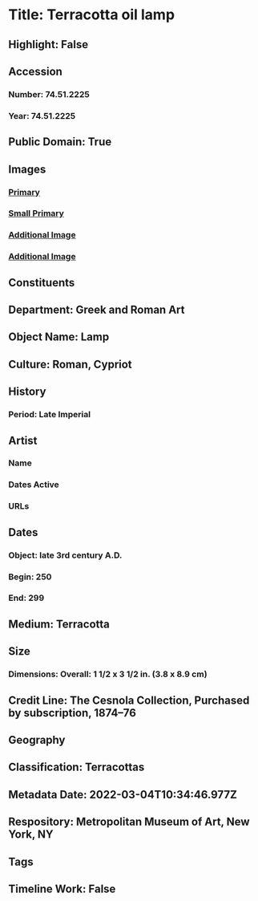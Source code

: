 # Title: Terracotta oil lamp
## Highlight: False
## Accession
### Number: 74.51.2225
### Year: 74.51.2225
## Public Domain: True
## Images
### [Primary](https://images.metmuseum.org/CRDImages/gr/original/DP-22527-172.jpg)
### [Small Primary](https://images.metmuseum.org/CRDImages/gr/web-large/DP-22527-172.jpg)
### [Additional Image](https://images.metmuseum.org/CRDImages/gr/original/DP270.jpg)
### [Additional Image](https://images.metmuseum.org/CRDImages/gr/original/DP271.jpg)
## Constituents
## Department: Greek and Roman Art
## Object Name: Lamp
## Culture: Roman, Cypriot
## History
### Period: Late Imperial
## Artist
### Name
### Dates Active
### URLs
## Dates
### Object: late 3rd century A.D.
### Begin: 250
### End: 299
## Medium: Terracotta
## Size
### Dimensions: Overall: 1 1/2 x 3 1/2 in. (3.8 x 8.9 cm)
## Credit Line: The Cesnola Collection, Purchased by subscription, 1874–76
## Geography
## Classification: Terracottas
## Metadata Date: 2022-03-04T10:34:46.977Z
## Respository: Metropolitan Museum of Art, New York, NY
## Tags
## Timeline Work: False